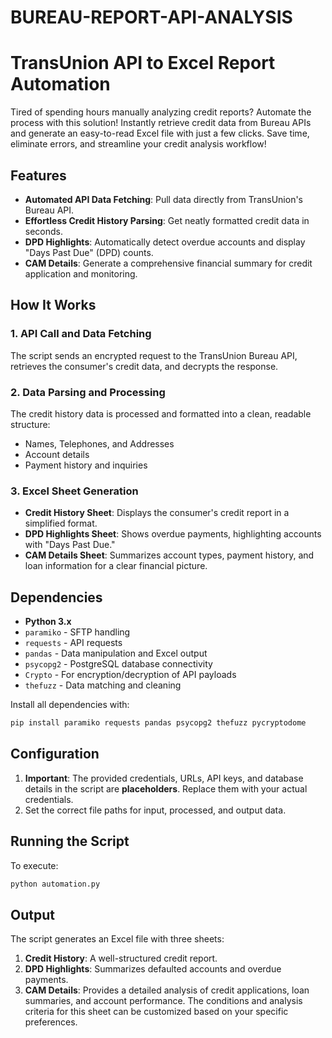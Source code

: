 # BUREAU-REPORT-API-ANALYSIS

# TransUnion API to Excel Report Automation

Tired of spending hours manually analyzing credit reports? Automate the process with this solution! Instantly retrieve credit data from Bureau APIs and generate an easy-to-read Excel file with just a few clicks. Save time, eliminate errors, and streamline your credit analysis workflow!

## Features
- **Automated API Data Fetching**: Pull data directly from TransUnion's Bureau API.
- **Effortless Credit History Parsing**: Get neatly formatted credit data in seconds.
- **DPD Highlights**: Automatically detect overdue accounts and display "Days Past Due" (DPD) counts.
- **CAM Details**: Generate a comprehensive financial summary for credit application and monitoring.

## How It Works
### 1. API Call and Data Fetching
The script sends an encrypted request to the TransUnion Bureau API, retrieves the consumer's credit data, and decrypts the response.

### 2. Data Parsing and Processing
The credit history data is processed and formatted into a clean, readable structure:
- Names, Telephones, and Addresses
- Account details
- Payment history and inquiries

### 3. Excel Sheet Generation
- **Credit History Sheet**: Displays the consumer's credit report in a simplified format.
- **DPD Highlights Sheet**: Shows overdue payments, highlighting accounts with "Days Past Due."
- **CAM Details Sheet**: Summarizes account types, payment history, and loan information for a clear financial picture.

## Dependencies
- **Python 3.x**
- `paramiko` - SFTP handling
- `requests` - API requests
- `pandas` - Data manipulation and Excel output
- `psycopg2` - PostgreSQL database connectivity
- `Crypto` - For encryption/decryption of API payloads
- `thefuzz` - Data matching and cleaning

Install all dependencies with:
```bash
pip install paramiko requests pandas psycopg2 thefuzz pycryptodome
```

## Configuration
1. **Important**: The provided credentials, URLs, API keys, and database details in the script are **placeholders**. Replace them with your actual credentials.
2. Set the correct file paths for input, processed, and output data.

## Running the Script
To execute:
```bash
python automation.py
```


## Output
The script generates an Excel file with three sheets:

1. **Credit History**: A well-structured credit report.
2. **DPD Highlights**: Summarizes defaulted accounts and overdue payments.
3. **CAM Details**: Provides a detailed analysis of credit applications, loan summaries, and account performance. The conditions and analysis criteria for this sheet can be customized based on your specific preferences.

